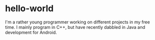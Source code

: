 # hello-world
I'm a rather young programmer working on different projects in my free time. I mainly program in C++, but have recently dabbled in Java and development for Android.
